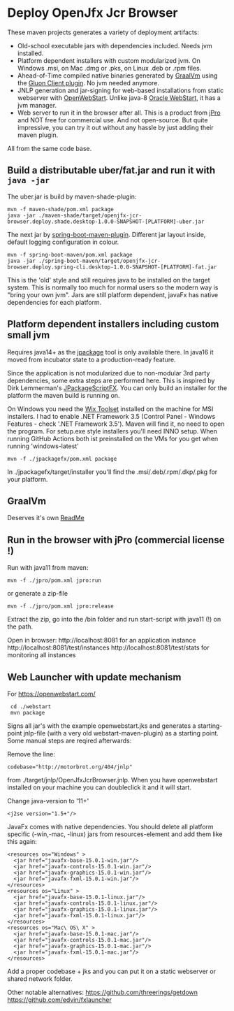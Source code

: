 # Deploy OpenJfx Jcr Browser
These maven projects  generates a variety of deployment artifacts:

- Old-school executable jars with dependencies included. Needs jvm installed.
- Platform dependent installers with custom modularized jvm. On Windows .msi, on Mac .dmg or .pks, on Linux .deb or .rpm files.
- Ahead-of-Time compiled native binaries generated by [GraalVm](https://www.graalvm.org/) using the [Gluon Client plugin](https://github.com/gluonhq/client-maven-plugin). No jvm needed anymore. 
- JNLP generation and jar-signing for web-based installations from static webserver with [OpenWebStart](https://openwebstart.com/). Unlike java-8 [Oracle WebStart](https://en.wikipedia.org/wiki/Java_Web_Start), it has a jvm manager.
- Web server to run it in the browser after all. This is a product from [jPro](https://www.jpro.one) and NOT free for commercial use. And not open-source. But quite impressive, you can try it out without any hassle by just adding their maven plugin.
 
 All from the same code base.
 
## Build a distributable uber/fat.jar and run it with `java -jar`

The uber.jar is build by maven-shade-plugin:

    mvn -f maven-shade/pom.xml package
    java -jar ./maven-shade/target/openjfx-jcr-browser.deploy.shade.desktop-1.0.0-SNAPSHOT-[PLATFORM]-uber.jar

The next jar by [spring-boot-maven-plugin](https://docs.spring.io/spring-boot/docs/current/reference/html/executable-jar.html). Different jar layout inside, default logging configuration in colour.

    mvn -f spring-boot-maven/pom.xml package
    java -jar ./spring-boot-maven/target/openjfx-jcr-browser.deploy.spring-cli.desktop-1.0.0-SNAPSHOT-[PLATFORM]-fat.jar

 
This is the 'old' style and still requires java to be installed on the target system. This is normally too much for normal users so the modern way is "bring your own jvm".
Jars are still platform dependent, javaFx has native dependencies for each platform.


##  Platform dependent installers including custom small jvm

Requires java14+ as the [jpackage](https://openjdk.java.net/jeps/392) tool is only available there.
In java16 it moved from incubator state to a production-ready feature.

Since the application is not modularized due to non-modular 3rd party dependencies, some extra steps are performed here. This is inspired by Dirk Lemmerman's [JPackageScriptFX](https://github.com/dlemmermann/JPackageScriptFX). You can only build an installer for the platform the maven build is running on.

On Windows you need the [Wix Toolset](https://wixtoolset.org) installed on the machine for MSI installers. I had to enable .NET Framework 3.5 (Control Panel - Windows Features - check '.NET Framework 3.5'). Maven will find it, no need to open the program.
For setup.exe style installers you'll need INNO setup. When running GitHub Actions both ist preinstalled on the VMs for you get when running 'windows-latest' 

    mvn -f ./jpackagefx/pom.xml package
    
In ./jpackagefx/target/installer you'll find the .msi/.deb/.rpm/.dkp/.pkg for your platform.


## GraalVm

Deserves it's own [ReadMe](./graalvm/README.md)


## Run in the browser with jPro (commercial license !)

Run with java11 from maven:

    mvn -f ./jpro/pom.xml jpro:run
    
or generate a zip-file  

    mvn -f ./jpro/pom.xml jpro:release

Extract the zip, go into the /bin folder and run start-script with java11 (!) on the path.

Open in browser: 
http://localhost:8081 for an application instance
http://localhost:8081/test/instances http://localhost:8081/test/stats for monitoring all instances


## Web Launcher with update mechanism

For https://openwebstart.com/

     cd ./webstart
     mvn package
     
Signs all jar's with the example openwebstart.jks and generates a starting-point jnlp-file (with a very old webstart-maven-plugin) as a starting point.
Some manual steps are reqired afterwards:

Remove the line:

    codebase="http://motorbrot.org/404/jnlp"

from ./target/jnlp/OpenJfxJcrBrowser.jnlp. When you have openwebstart installed on your machine you can doubleclick it and it will start.

Change java-version to '11+'

    <j2se version="1.5+"/>


JavaFx comes with native dependencies.
You should delete all platform specific (-win,-mac, -linux) jars from resources-element and add them like this again:

    <resources os="Windows" >
      <jar href="javafx-base-15.0.1-win.jar"/>
      <jar href="javafx-controls-15.0.1-win.jar"/>
      <jar href="javafx-graphics-15.0.1-win.jar"/>
      <jar href="javafx-fxml-15.0.1-win.jar"/>
    </resources>
    <resources os="Linux" >
      <jar href="javafx-base-15.0.1-linux.jar"/>
      <jar href="javafx-controls-15.0.1-linux.jar"/>
      <jar href="javafx-graphics-15.0.1-linux.jar"/>
      <jar href="javafx-fxml-15.0.1-linux.jar"/>
    </resources>
    <resources os="Mac\ OS\ X" >
      <jar href="javafx-base-15.0.1-mac.jar"/>
      <jar href="javafx-controls-15.0.1-mac.jar"/>
      <jar href="javafx-graphics-15.0.1-mac.jar"/>
      <jar href="javafx-fxml-15.0.1-mac.jar"/>
    </resources>

Add a proper codebase + jks and you can put it on a static webserver or shared network folder.


Other notable alternatives:
https://github.com/threerings/getdown
https://github.com/edvin/fxlauncher
